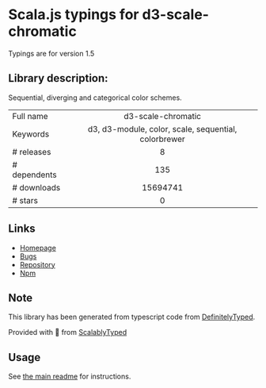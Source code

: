 
# Scala.js typings for d3-scale-chromatic

Typings are for version 1.5

## Library description:
Sequential, diverging and categorical color schemes.

|                    |                 |
| ------------------ | :-------------: |
| Full name          | d3-scale-chromatic |
| Keywords           | d3, d3-module, color, scale, sequential, colorbrewer |
| # releases         | 8 |
| # dependents       | 135 |
| # downloads        | 15694741 |
| # stars            | 0 |

## Links
- [Homepage](https://d3js.org/d3-scale-chromatic/)
- [Bugs](https://github.com/d3/d3-scale-chromatic/issues)
- [Repository](https://github.com/d3/d3-scale-chromatic)
- [Npm](https://www.npmjs.com/package/d3-scale-chromatic)
    


## Note
This library has been generated from typescript code from [DefinitelyTyped](https://definitelytyped.org).

Provided with :purple_heart: from [ScalablyTyped](https://github.com/oyvindberg/ScalablyTyped)

## Usage
See [the main readme](../../readme.md) for instructions.


